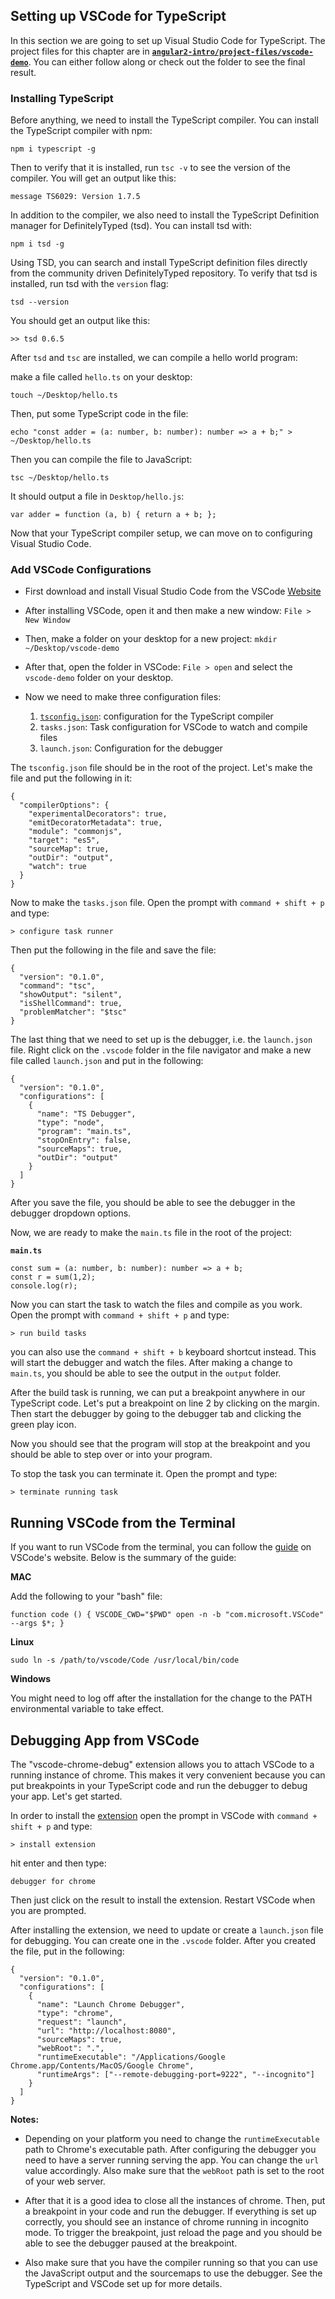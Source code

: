 ## Setting up VSCode for TypeScript

In this section we are going to set up Visual Studio Code for TypeScript. The project files for this chapter are in **[`angular2-intro/project-files/vscode-demo`](https://github.com/st32lth/angular2-intro/tree/master/project-files/vscode-demo)**. You can either follow along or check out the folder to see the final result.

### Installing TypeScript

Before anything, we need to install the TypeScript compiler. You can install the TypeScript compiler with npm:

~~~~{.numberLines .bash startFrom="1"}
npm i typescript -g
~~~~~~~

Then to verify that it is installed, run `tsc -v` to see the version of the compiler. You will get an output like this:

~~~~~~~
message TS6029: Version 1.7.5
~~~~~~~

In addition to the compiler, we also need to install the TypeScript Definition manager for DefinitelyTyped (tsd). You can install tsd with:

~~~~{.numberLines .bash startFrom="1"}
npm i tsd -g
~~~~~~~

Using TSD, you can search and install TypeScript definition files directly from the community driven DefinitelyTyped repository. To verify that tsd is installed, run tsd with the `version` flag:

~~~~{.numberLines .bash startFrom="1"}
tsd --version
~~~~~~~

You should get an output like this:

~~~~~~~
>> tsd 0.6.5
~~~~~~~

After `tsd` and `tsc` are installed, we can compile a hello world program:

make a file called `hello.ts` on your desktop:

~~~~{.numberLines .bash startFrom="1"}
touch ~/Desktop/hello.ts
~~~~~~~

Then, put some TypeScript code in the file:

~~~~{.numberLines .bash startFrom="1"}
echo "const adder = (a: number, b: number): number => a + b;" > ~/Desktop/hello.ts
~~~~~~~

Then you can compile the file to JavaScript:

~~~~{.numberLines .bash startFrom="1"}
tsc ~/Desktop/hello.ts
~~~~~~~

It should output a file in `Desktop/hello.js`:

~~~~{.numberLines .javascript startFrom="1"}
var adder = function (a, b) { return a + b; };
~~~~~~~

Now that your TypeScript compiler setup, we can move on to configuring Visual Studio Code.

### Add VSCode Configurations

- First download and install Visual Studio Code from the VSCode [Website](https://code.visualstudio.com/)
- After installing VSCode, open it and then make a new window: `File > New Window`
- Then, make a folder on your desktop for a new project: `mkdir ~/Desktop/vscode-demo`
- After that, open the folder in VSCode: `File > open` and select the `vscode-demo` folder on your desktop.
- Now we need to make three configuration files:

    1. [`tsconfig.json`](http://json.schemastore.org/tsconfig): configuration for the TypeScript compiler
    2. `tasks.json`: Task configuration for VSCode to watch and compile files
    3. `launch.json`: Configuration for the debugger

The `tsconfig.json` file should be in the root of the project. Let's make the file and put the following in it:

~~~~{.numberLines .javascript startFrom="1"}
{
  "compilerOptions": {
    "experimentalDecorators": true,
    "emitDecoratorMetadata": true,
    "module": "commonjs",
    "target": "es5",
    "sourceMap": true,
    "outDir": "output",
    "watch": true
  }
}
~~~~~~~

Now to make the `tasks.json` file. Open the prompt with `command + shift + p` and type:

~~~~~~~
> configure task runner
~~~~~~~

Then put the following in the file and save the file:

~~~~{.numberLines .javascript startFrom="1"}
{
  "version": "0.1.0",
  "command": "tsc",
  "showOutput": "silent",
  "isShellCommand": true,
  "problemMatcher": "$tsc"
}
~~~~~~~

The last thing that we need to set up is the debugger, i.e. the `launch.json` file. Right click on the `.vscode` folder in the file navigator and make a new file called `launch.json` and put in the following:

~~~~{.numberLines .javascript startFrom="1"}
{
  "version": "0.1.0",
  "configurations": [
    {
      "name": "TS Debugger",
      "type": "node",
      "program": "main.ts",
      "stopOnEntry": false,
      "sourceMaps": true,
      "outDir": "output"
    }
  ]
}
~~~~~~~

After you save the file, you should be able to see the debugger in the debugger dropdown options.

Now, we are ready to make the `main.ts` file in the root of the project:

**`main.ts`**

~~~~{.numberLines .java startFrom="1"}
const sum = (a: number, b: number): number => a + b;
const r = sum(1,2);
console.log(r);
~~~~~~~

Now you can start the task to watch the files and compile as you work. Open the prompt with `command + shift + p` and type:

~~~~~~~
> run build tasks
~~~~~~~

you can also use the `command + shift + b` keyboard shortcut instead. This will start the debugger and watch the files. After making a change to `main.ts`, you should be able to see the output in the `output` folder.

After the build task is running, we can put a breakpoint anywhere in our TypeScript code. Let's put a breakpoint on line 2 by clicking on the margin. Then start the debugger by going to the debugger tab and clicking the green play icon.

Now you should see that the program will stop at the breakpoint and you should be able to step over or into your program.

To stop the task you can terminate it. Open the prompt and type:

~~~~~~~
> terminate running task
~~~~~~~

## Running VSCode from the Terminal

If you want to run VSCode from the terminal, you can follow the [guide](https://code.visualstudio.com/Docs/editor/setup) on VSCode's website. Below is the summary of the guide:

**MAC**

Add the following to your "bash" file:

~~~~~~~
function code () { VSCODE_CWD="$PWD" open -n -b "com.microsoft.VSCode" --args $*; }
~~~~~~~

**Linux**

~~~~~~~
sudo ln -s /path/to/vscode/Code /usr/local/bin/code
~~~~~~~

**Windows**

You might need to log off after the installation for the change to the PATH environmental variable to take effect.

## Debugging App from VSCode

The "vscode-chrome-debug" extension allows you to attach VSCode to a running instance of chrome. This makes it very convenient because you can put breakpoints in your TypeScript code and run the debugger to debug your app. Let's get started.

In order to install the [extension](https://github.com/Microsoft/vscode-chrome-debug) open the prompt in VSCode with `command + shift + p` and type:

~~~~~~~
> install extension
~~~~~~~

hit enter and then type:

~~~~~~~
debugger for chrome
~~~~~~~

Then just click on the result to install the extension. Restart VSCode when you are prompted.

After installing the extension, we need to update or create a `launch.json` file for debugging. You can create one in the `.vscode` folder. After you created the file, put in the following:

~~~~~~~
{
  "version": "0.1.0",
  "configurations": [
    {
      "name": "Launch Chrome Debugger",
      "type": "chrome",
      "request": "launch",
      "url": "http://localhost:8080",
      "sourceMaps": true,
      "webRoot": ".",
      "runtimeExecutable": "/Applications/Google Chrome.app/Contents/MacOS/Google Chrome",
      "runtimeArgs": ["--remote-debugging-port=9222", "--incognito"]
    }
  ]
}
~~~~~~~

**Notes:**

- Depending on your platform you need to change the `runtimeExecutable` path to Chrome's executable path. After configuring the debugger you need to have a server running serving the app. You can change the `url` value accordingly. Also make sure that the `webRoot` path is set to the root of your web server.

- After that it is a good idea to close all the instances of chrome. Then, put a breakpoint in your code and run the debugger. If everything is set up correctly, you should see an instance of chrome running in incognito mode. To trigger the breakpoint, just reload the page and you should be able to see the debugger paused at the breakpoint.

- Also make sure that you have the compiler running so that you can use the JavaScript output and the sourcemaps to use the debugger. See the TypeScript and VSCode set up for more details.

